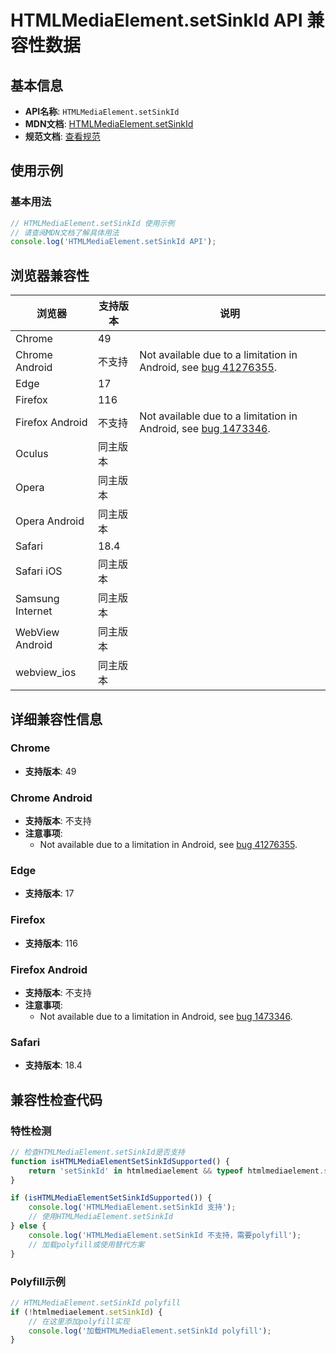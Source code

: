 # HTMLMediaElement.setSinkId API 兼容性数据

## 基本信息

- **API名称**: `HTMLMediaElement.setSinkId`
- **MDN文档**: [HTMLMediaElement.setSinkId](https://developer.mozilla.org/docs/Web/API/HTMLMediaElement/setSinkId)
- **规范文档**: [查看规范](https://w3c.github.io/mediacapture-output/#dom-htmlmediaelement-setsinkid)

## 使用示例

### 基本用法

```javascript
// HTMLMediaElement.setSinkId 使用示例
// 请查阅MDN文档了解具体用法
console.log('HTMLMediaElement.setSinkId API');
```

## 浏览器兼容性

| 浏览器 | 支持版本 | 说明 |
|--------|----------|------|
| Chrome | 49 |  |
| Chrome Android | 不支持 | Not available due to a limitation in Android, see [bug 41276355](https://crbug.com/41276355). |
| Edge | 17 |  |
| Firefox | 116 |  |
| Firefox Android | 不支持 | Not available due to a limitation in Android, see [bug 1473346](https://bugzil.la/1473346). |
| Oculus | 同主版本 |  |
| Opera | 同主版本 |  |
| Opera Android | 同主版本 |  |
| Safari | 18.4 |  |
| Safari iOS | 同主版本 |  |
| Samsung Internet | 同主版本 |  |
| WebView Android | 同主版本 |  |
| webview_ios | 同主版本 |  |

## 详细兼容性信息

### Chrome

- **支持版本**: 49

### Chrome Android

- **支持版本**: 不支持
- **注意事项**:
  - Not available due to a limitation in Android, see [bug 41276355](https://crbug.com/41276355).

### Edge

- **支持版本**: 17

### Firefox

- **支持版本**: 116

### Firefox Android

- **支持版本**: 不支持
- **注意事项**:
  - Not available due to a limitation in Android, see [bug 1473346](https://bugzil.la/1473346).

### Safari

- **支持版本**: 18.4

## 兼容性检查代码

### 特性检测

```javascript
// 检查HTMLMediaElement.setSinkId是否支持
function isHTMLMediaElementSetSinkIdSupported() {
    return 'setSinkId' in htmlmediaelement && typeof htmlmediaelement.setSinkId === 'function';
}

if (isHTMLMediaElementSetSinkIdSupported()) {
    console.log('HTMLMediaElement.setSinkId 支持');
    // 使用HTMLMediaElement.setSinkId
} else {
    console.log('HTMLMediaElement.setSinkId 不支持，需要polyfill');
    // 加载polyfill或使用替代方案
}
```

### Polyfill示例

```javascript
// HTMLMediaElement.setSinkId polyfill
if (!htmlmediaelement.setSinkId) {
    // 在这里添加polyfill实现
    console.log('加载HTMLMediaElement.setSinkId polyfill');
}
```

